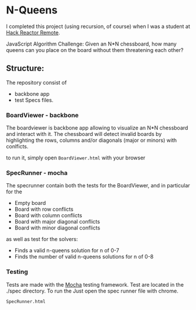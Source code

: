 # N-Queens

I completed this project (using recursion, of course) when I was a student at [Hack Reactor Remote](http://www.hackreactor.com/remote-beta/).

JavaScript Algorithm Challenge: Given an N*N chessboard, how many queens can you place on the board without them threatening each other? 

## Structure:

The repository consist of 

- backbone app
- test Specs files.

### BoardViewer - backbone

The boardviewer is backbone app allowing to visualize an N*N chessboard and interact with it. The chessboard will detect invalid boards by highlighting the rows, columns and/or diagonals (major or minors) with conlficts.

to run it, simply open `BoardViewer.html` with your browser

### SpecRunner - mocha

The specrunner contain both the tests for the BoardViewer, and in particular for the

- Empty board
- Board with row conflicts
- Board with column conflicts
- Board with major diagonal conflicts
- Board with minor diagonal conflicts

as well as test for the solvers:

- Finds a valid n-queens solution for n of 0-7
- Finds the number of valid n-queens solutions for n of 0-8

### Testing

Tests are made with the [Mocha](https://github.com/mochajs/mocha) testing framework.
Test are located in the ./spec directory. To run the Just open the spec runner file with chrome.

```
SpecRunner.html
```
